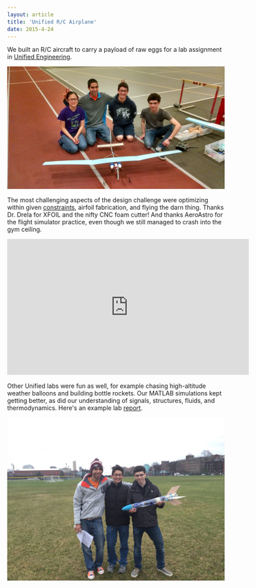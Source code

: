 ```yaml
---
layout: article
title: 'Unified R/C Airplane'
date: 2015-4-24
---
```


We built an R/C aircraft to carry a payload of raw eggs for a lab assignment in <a href="https://ocw.mit.edu/courses/aeronautics-and-astronautics/16-01-unified-engineering-i-ii-iii-iv-fall-2005-spring-2006/" target="_blank">Unified Engineering</a>.

![The Pro-CAD-inators][team]

The most challenging aspects of the design challenge were optimizing within given <a href="/img/airplane/Lab4-spec.pdf" target="_blank">constraints</a>, airfoil fabrication, and flying the darn thing. Thanks Dr. Drela for XFOIL and the nifty CNC foam cutter! And thanks AeroAstro for the flight simulator practice, even though we still managed to crash into the gym ceiling.

<iframe width="560" height="315" src="https://www.youtube-nocookie.com/embed/JjATq5anCbw" frameborder="0" allow="accelerometer; autoplay; encrypted-media; gyroscope; picture-in-picture" allowfullscreen></iframe>

Other Unified labs were fun as well, for example chasing high-altitude weather balloons and building bottle rockets. Our MATLAB simulations kept getting better, as did our understanding of signals, structures, fluids, and thermodynamics. Here's an example lab <a href="/img/airplane/rocket-report.pdf" target="_blank">report</a>.

![The Smart Rocket][rocket]



[team]: /img/airplane/team-johnson-track.jpg#L
[rocket]: /img/airplane/rocket-team.jpg#L

